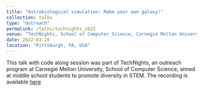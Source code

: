 ```yaml
---
title: "Astrobiological simulation: Make your own galaxy!"
collection: talks
type: "Outreach"
permalink: /talks/technights_2022
venue: "TechNights, School of Computer Science, Carnegie Mellon University"
date: 2022-03-28
location: "Pittsburgh, PA, USA"
---
```


This talk with code along session was part of TechNights, an outreach program at Carnegie Mellon University, School of Computer Science, aimed at middle school students to promote diversity in STEM. The recording is available [here](https://www.youtube.com/watch?v=rFOQGSqGE24)
